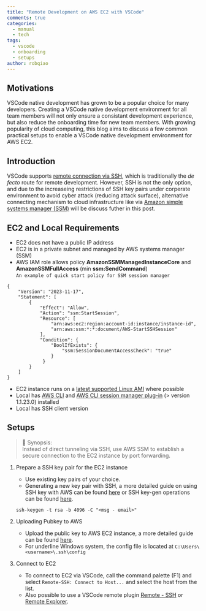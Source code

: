 ```yaml
---
title: "Remote Development on AWS EC2 with VSCode"
comments: true
categories:
  - manual
  - tech
tags:
  - vscode
  - onboarding
  - setups
author: robqiao
---
```


## Motivations
VSCode native development has grown to be a popular choice for many developers. Creating a VSCode native development environment for all team members will not only ensure a consistant development experience, but also reduce the onboarding time for new team members. With growing popularity of cloud computing, this blog aims to discuss a few common practical setups to enable a VSCode native development environment for AWS EC2.

## Introduction
VSCode supports [remote connection via SSH](https://code.visualstudio.com/docs/remote/ssh-tutorial), which is traditionally the *de fecto* route for remote development. However, SSH is not the only option, and due to the increaseing restrictions of SSH key pairs under corperate environment to avoid cyber attack (reducing attack surface), alternative connecting mechanism to cloud infrastructure like via [Amazon simple systems manager (SSM)](https://docs.aws.amazon.com/systems-manager/latest/userguide/what-is-systems-manager.html) will be discuss futher in this post.

## EC2 and Local Requirements
* EC2 does not have a public IP address
* EC2 is in a private subnet and managed by AWS systems manager (SSM)
* AWS IAM role allows policy __AmazonSSMManagedInstanceCore__ and __AmazonSSMFullAccess__ (min __ssm:SendCommand__)\
`An example of quick start policy for SSM session manager`

```
{
    "Version": "2023-11-17",
    "Statement": [
        {
            "Effect": "Allow",
            "Action": "ssm:StartSession",
            "Resource": [
                "arn:aws:ec2:region:account-id:instance/instance-id",
                "arn:aws:ssm:*:*:document/AWS-StartSSHSession"
            ],
            "Condition": {
                "BoolIfExists": {
                    "ssm:SessionDocumentAccessCheck": "true"
                }
             }
        }
    ]
}
```
* EC2 instance runs on a [latest supported Linux AMI](https://docs.aws.amazon.com/AWSEC2/latest/UserGuide/finding-an-ami.html) where possible
* Local has [AWS CLI](https://docs.aws.amazon.com/cli/latest/userguide/install-cliv2-linux.html) and [AWS CLI session manager plug-in](https://docs.aws.amazon.com/systems-manager/latest/userguide/session-manager-working-with-install-plugin.html) (> version 1.1.23.0) installed
* Local has SSH client version 

## Setups
> :flashlight: Synopsis:\
Instead of direct tunneling via SSH, use AWS SSM to establish a secure connection to the EC2 instance by port forwarding.


1. Prepare a SSH key pair for the EC2 instance
    - Use existing key pairs of your choice.
    - Generating a new key pair with SSH, a more detailed guide on using SSH key with AWS can be found [here](https://docs.aws.amazon.com/AWSEC2/latest/UserGuide/ec2-key-pairs.html#having-ec2-create-your-key-pair) or SSH key-gen operations can be found [here](https://www.ssh.com/academy/ssh/keygen).
    ```
    ssh-keygen -t rsa -b 4096 -C "<msg - email>"
    ```
1. Uploading Pubkey to AWS
    - Upload the public key to AWS EC2 instance, a more detailed guide can be found [here](https://docs.aws.amazon.com/AWSEC2/latest/UserGuide/ec2-key-pairs.html#how-to-generate-your-own-key-and-import-it-to-aws).
    <script src="https://gist.github.com/manifestoso/7b7a38dd7910560e962c5a76a561c9e0.js?file=uploadpubkey.sh" type="text/javascript">

1. Config local SSH client
    - Edit SSH config file with your choice of editor, for example, nano or text editor

    - Also possible to configure directly inside VSCode, call `Remote-SSH: Open Configuration File...` from the [Command Palette (F1)](https://code.visualstudio.com/docs/getstarted/userinterface#_command-palette) to open SSH client config file, for underline Linux system commonly located at `~/.ssh/config`  
    <script src="https://gist.github.com/manifestoso/7b7a38dd7910560e962c5a76a561c9e0.js?file=bashshell.txt" type="text/javascript"></script>
    - For underline Windows system, the config file is located at `C:\Users\<username>\.ssh\config`
    <script src="https://gist.github.com/manifestoso/7b7a38dd7910560e962c5a76a561c9e0.js?file=powershell.txt" type="text/javascript"></script>

1. Connect to EC2
    - To connect to EC2 via VSCode, call the command palette (F1) and select `Remote-SSH: Connect to Host...` and select the host from the list.
    - Also possible to use a VSCode remote plugin [Remote - SSH](https://marketplace.visualstudio.com/items?itemName=ms-vscode-remote.remote-ssh) or [Remote Explorer](https://marketplace.visualstudio.com/items?itemName=ms-vscode.remote-explorer).